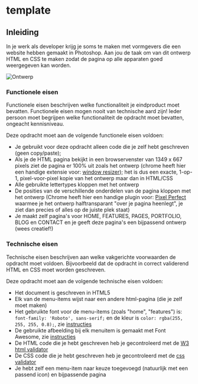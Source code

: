 # template

## Inleiding
In je werk als developer krijg je soms te maken met vormgevers die een website hebben gemaakt in Photoshop. Aan jou de taak om van dit ontwerp HTML en CSS te maken zodat de pagina op alle apparaten goed weergegeven kan worden.

![Ontwerp](https://github.com/davinci-ao/template/blob/master/voorbeeld/ontwerp.png)

### Functionele eisen
Functionele eisen beschrijven welke functionaliteit je eindproduct moet bevatten. Functionele eisen mogen nooit van technische aard zijn! Ieder persoon moet begrijpen welke functionaliteit de opdracht moet bevatten, ongeacht kennisniveau.

Deze opdracht moet aan de volgende functionele eisen voldoen:
* Je gebruikt voor deze opdracht alleen code die je zelf hebt geschreven (geen copy/paste);
* Als je de HTML pagina bekijkt in een browservenster van 1349 x 667 pixels ziet de pagina er 100% uit zoals het ontwerp (chrome heeft hier een handige extensie voor: [window resizer](https://chrome.google.com/webstore/detail/window-resizer/kkelicaakdanhinjdeammmilcgefonfh)); het is dus een exacte, 1-op-1, pixel-voor-pixel kopie van het ontwerp maar dan in HTML/CSS
* Alle gebruikte lettertypes kloppen met het ontwerp
* De posities van de verschillende onderdelen van de pagina kloppen met het ontwerp (Chrome heeft hier een handige plugin voor: [Pixel Perfect](https://chrome.google.com/webstore/detail/perfectpixel-by-welldonec/dkaagdgjmgdmbnecmcefdhjekcoceebi?hl=nl) waarmee je het  ontwerp halftransparant "over je pagina heenlegt", je ziet dan precies of alles op de juiste plek staat)
* Je maakt zelf pagina's voor HOME, FEATURES, PAGES, PORTFOLIO, BLOG en CONTACT en je geeft deze pagina's een bijpassend ontwerp (wees creatief!)

### Technische eisen
Technische eisen beschrijven aan welke vakgerichte voorwaarden de opdracht moet voldoen. Bijvoorbeeld dat de opdracht in correct validerend HTML en CSS moet worden geschreven. 

Deze opdracht moet aan de volgende technische eisen voldoen:
* Het document is geschreven in HTML5
* Elk van de menu-items wijst naar een andere html-pagina (die je zelf moet maken)
* Het gebruikte font voor de menu-items (zoals "home", "features") is: `font-family: 'Roboto', sans-serif;` en de kleur is `color: rgba(255, 255, 255, 0.8);`, zie [instructies](https://github.com/davinci-ao/template/wiki/Een-lettertype-van-Google-gebruiken-in-jouw-pagina)
* De gebruikte afbeelding bij elk menuitem is gemaakt met Font Awesome, zie [instructies](https://github.com/davinci-ao/template/wiki/Font-awesome-Icons-gebruiken)
* De HTML code die je hebt geschreven heb je gecontroleerd met de [W3 html validator](https://validator.w3.org/#validate_by_input)
* De CSS code die je hebt geschreven heb je gecontroleerd met de [css validator](https://jigsaw.w3.org/css-validator/#validate_by_input)
* Je hebt zelf een menu-item naar keuze toegevoegd (natuurlijk met een passend icon) en bijpassende pagina
